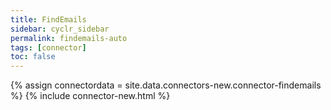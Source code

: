 ```yaml
---
title: FindEmails
sidebar: cyclr_sidebar
permalink: findemails-auto
tags: [connector]
toc: false
---
```

{% assign connectordata = site.data.connectors-new.connector-findemails %}
{% include connector-new.html %}	